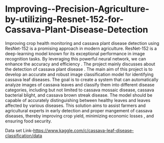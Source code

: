 # Improving--Precision-Agriculture-by-utilizing-Resnet-152-for-Cassava-Plant-Disease-Detection

Improving crop health monitoring and cassava plant disease detection using ResNet-152 is a promising approach in modern agriculture. ResNet-152 is a deep-learning model known for its exceptional performance in image recognition tasks. By leveraging this powerful neural network, we can enhance the accuracy and efficiency . The project mainly discusses about the detection of cassava plant disease . The main aim of this project is to develop an accurate and robust image classification model for identifying cassava leaf diseases. The goal is to create a system that can automatically analyze images of cassava leaves and classify them into different disease categories, including but not limited to cassava mossaic disease, cassava bacterial blight, and cassava brown streak disease. The model should be capable of accurately distinguishing between healthy leaves and leaves affected by various diseases. This solution aims to assist farmers and agricultural experts in early detection and proper mangement of cassava diseases, thereby improving crop yield, minimizing economic losses , and ensuring food security.

Data set Link-https://www.kaggle.com/c/cassava-leaf-disease-classification/data
